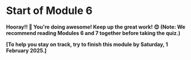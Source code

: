 # Start of Module 6

**Hooray!! 🎉 You're doing awesome! Keep up the great work! 😊 (Note: We recommend reading Modules 6 and 7 together before taking the quiz.)**

**[To help you stay on track, try to finish this module by Saturday, 1 February 2025.]**
